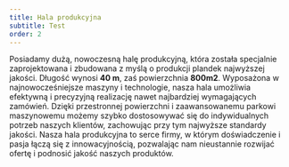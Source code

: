 ```yaml
---
title: Hala produkcyjna
subtitle: Test
order: 2
---
```

Posiadamy dużą, nowoczesną halę produkcyjną, która została specjalnie zaprojektowana i zbudowana z myślą o produkcji plandek najwyższej jakości. Długość wynosi **40 m**, zaś powierzchnia **800m2**. 
 Wyposażona w najnowocześniejsze maszyny i technologie, nasza hala umożliwia efektywną i precyzyjną realizację nawet najbardziej wymagających zamówień.
 Dzięki przestronnej powierzchni i zaawansowanemu parkowi maszynowemu możemy szybko dostosowywać się do indywidualnych potrzeb naszych klientów, zachowując przy tym najwyższe standardy jakości.
 Nasza hala produkcyjna to serce firmy, w którym doświadczenie i pasja łączą się z innowacyjnością, pozwalając nam nieustannie rozwijać ofertę i podnosić jakość naszych produktów.